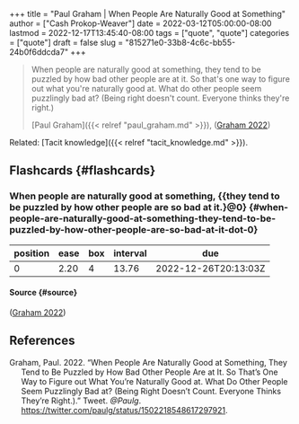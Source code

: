 +++
title = "Paul Graham | When People Are Naturally Good at Something"
author = ["Cash Prokop-Weaver"]
date = 2022-03-12T05:00:00-08:00
lastmod = 2022-12-17T13:45:40-08:00
tags = ["quote", "quote"]
categories = ["quote"]
draft = false
slug = "815271e0-33b8-4c6c-bb55-24b0f6ddcda7"
+++

> When people are naturally good at something, they tend to be puzzled by how bad other people are at it. So that's one way to figure out what you're naturally good at. What do other people seem puzzlingly bad at? (Being right doesn't count. Everyone thinks they're right.)
>
> [Paul Graham]({{< relref "paul_graham.md" >}}), (<a href="#citeproc_bib_item_1">Graham 2022</a>)

Related: [Tacit knowledge]({{< relref "tacit_knowledge.md" >}}).


## Flashcards {#flashcards}


### When people are naturally good at something, {{they tend to be puzzled by how other people are so bad at it.}@0} {#when-people-are-naturally-good-at-something-they-tend-to-be-puzzled-by-how-other-people-are-so-bad-at-it-dot-0}

| position | ease | box | interval | due                  |
|----------|------|-----|----------|----------------------|
| 0        | 2.20 | 4   | 13.76    | 2022-12-26T20:13:03Z |


#### Source {#source}

(<a href="#citeproc_bib_item_1">Graham 2022</a>)

## References

<style>.csl-entry{text-indent: -1.5em; margin-left: 1.5em;}</style><div class="csl-bib-body">
  <div class="csl-entry"><a id="citeproc_bib_item_1"></a>Graham, Paul. 2022. “When People Are Naturally Good at Something, They Tend to Be Puzzled by How Bad Other People Are at It. So That’s One Way to Figure out What You’re Naturally Good at. What Do Other People Seem Puzzlingly Bad at? (Being Right Doesn’t Count. Everyone Thinks They’re Right.).” Tweet. <i>@Paulg</i>. <a href="https://twitter.com/paulg/status/1502218548617297921">https://twitter.com/paulg/status/1502218548617297921</a>.</div>
</div>
